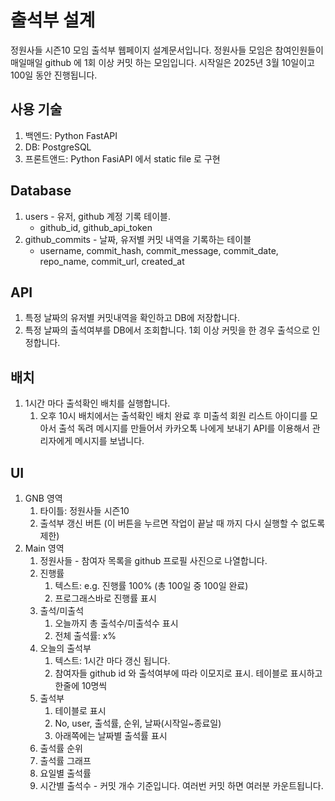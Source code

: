 # 출석부 설계
정원사들 시즌10 모임 출석부 웹페이지 설계문서입니다.
정원사들 모임은 참여인원들이 매일매일 github 에 1회 이상 커밋 하는 모임입니다.
시작일은 2025년 3월 10일이고 100일 동안 진행됩니다.

## 사용 기술
1. 백엔드: Python FastAPI
2. DB: PostgreSQL
3. 프론트앤드: Python FasiAPI 에서 static file 로 구현

## Database
1. users - 유저, github 계정 기록 테이블.
    * github_id, github_api_token
2. github_commits - 날짜, 유저별 커밋 내역을 기록하는 테이블
    * username, commit_hash, commit_message, commit_date, repo_name, commit_url, created_at

## API
1. 특정 날짜의 유저별 커밋내역을 확인하고 DB에 저장합니다.
2. 특정 날짜의 출석여부를 DB에서 조회합니다. 1회 이상 커밋을 한 경우 출석으로 인정합니다.

## 배치
1. 1시간 마다 출석확인 배치를 실행합니다.
    1. 오후 10시 배치에서는 출석확인 배치 완료 후 미출석 회원 리스트 아이디를 모아서 출석 독려 메시지를 만들어서 카카오톡 나에게 보내기 API를 이용해서 관리자에게 메시지를 보냅니다.

## UI
1. GNB 영역
    1. 타이틀: 정원사들 시즌10
    2. 출석부 갱신 버튼 (이 버튼을 누르면 작업이 끝날 때 까지 다시 실행할 수 없도록 제한)
2. Main 영역
    1. 정원사들 - 참여자 목록을 github 프로필 사진으로 나열합니다.
    2. 진행률
        1. 텍스트: e.g. 진행률 100% (총 100일 중 100일 완료)
        2. 프로그래스바로 진행률 표시
    3. 출석/미출석
        1. 오늘까지 총 출석수/미출석수 표시
        2. 전체 출석률: x%
    4. 오늘의 출석부
        1. 텍스트: 1시간 마다 갱신 됩니다.
        2. 참여자들 github id 와 출석여부에 따라 이모지로 표시. 테이블로 표시하고 한줄에 10명씩
    5. 출석부
        1. 테이블로 표시
        2. No, user, 출석률, 순위, 날짜(시작일~종료일)
        3. 아래쪽에는 날짜별 출석률 표시
    6. 출석률 순위
    7. 출석률 그래프
    8. 요일별 출석률
    9. 시간별 출석수 - 커밋 개수 기준입니다. 여러번 커밋 하면 여러분 카운트됩니다.
